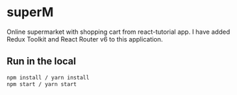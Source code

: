 # superM

Online supermarket with shopping cart from react-tutorial app. I have added Redux Toolkit and React Router v6 to this application.

## Run in the local

```bash
npm install / yarn install
npm start / yarn start
```
